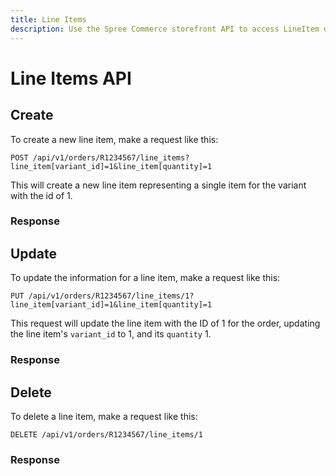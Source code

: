 ```yaml
---
title: Line Items
description: Use the Spree Commerce storefront API to access LineItem data.
---
```


# Line Items API

## Create

To create a new line item, make a request like this:

    POST /api/v1/orders/R1234567/line_items?line_item[variant_id]=1&line_item[quantity]=1

This will create a new line item representing a single item for the variant with the id of 1.

### Response

<status code="201"></status>
<json sample="line_item"></json>

## Update

To update the information for a line item, make a request like this:

    PUT /api/v1/orders/R1234567/line_items/1?line_item[variant_id]=1&line_item[quantity]=1

This request will update the line item with the ID of 1 for the order, updating the line item's `variant_id` to 1, and its `quantity` 1.

### Response

<status code="200"></status>
<json sample="line_item" merge='{"quantity": 1}'></json>

## Delete

To delete a line item, make a request like this:

    DELETE /api/v1/orders/R1234567/line_items/1

### Response

<status code="204"></status>
